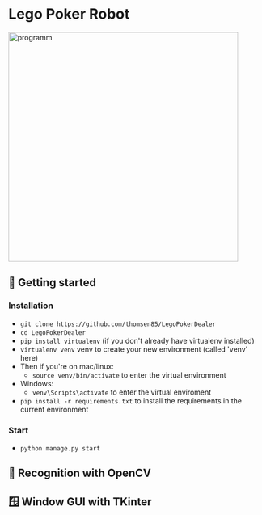 # Lego Poker Robot
<img width="454" alt="programm" src="https://user-images.githubusercontent.com/13613544/186646754-3f03b63f-9303-417e-a82a-e99f3b9fc5e1.png">

## 🚀 Getting started
### Installation
- `git clone https://github.com/thomsen85/LegoPokerDealer`
- `cd LegoPokerDealer`
- `pip install virtualenv` (if you don't already have virtualenv installed)
- `virtualenv venv` venv to create your new environment (called 'venv' here)
- Then if you're on mac/linux:
  - `source venv/bin/activate` to enter the virtual environment
- Windows:
  - `venv\Scripts\activate` to enter the virtual enviroment
- `pip install -r requirements.txt` to install the requirements in the current environment

### Start
- `python manage.py start`

## 📸 Recognition with OpenCV
## 🪟 Window GUI with TKinter
